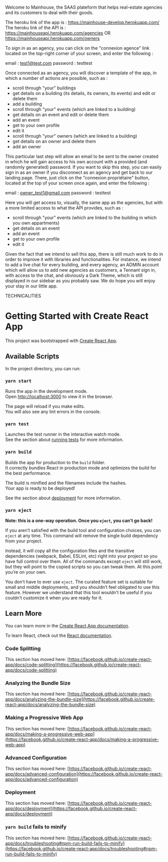 Welcome to Mainhouse, the SAAS plateform that helps real-estate agencies and its customers to deal with their goods. 

The heroku link of the app is : https://mainhouse-develop.herokuapp.com/
The heroku link of the API is : https://mainhouseapi.herokuapp.com/agencies  OR  https://mainhouseapi.herokuapp.com/owners

To sign in as an agency, you can click on the "connexion agence" link located on the top-right corner of your screen, and enter the following : 

email : test1@test.com
password : testtest

Once connected as an agency, you will discover a template of the app, in which a number of actions are possible, such as : 
- scroll through "your" buildings
- get details on a building (its details, its owners, its events) and edit or delete them
- add a building
- scroll through "your" events (which are linked to a building)
- get details on an event and edit or delete them
- add an event
- get to your own profile
- edit it
- scroll through "your" owners (which are linked to a building)
- get details on an owner and delete them
- add an owner

This particular last step will allow an email to be sent to the owner created in which he will gain access to his own account with a provided (and randomly generated) password.
If you want to skip this step, you can easily sign in as an owner if you disconnect as an agency and get back to our landing page. There, just click on the "connexion propriétaire" button, located at the top of your screen once again, and enter the following : 

email : owner_test1@gmail.com
password : testtest

Here you will get access to, visually, the same app as the agencies, but with a more limited access to what the API provides, such as : 
- scroll through "your" events (which are linked to the building in which you own appartments)
- get details on an event 
- add an event
- get to your own profile
- edit it

Given the fact that we intend to sell this app, there is still much work to do in order to improve it with libraries and functionalities.
For instance, we intend to add a live chat for every building, and every agency, an ADMIN account which will allow us to add new agencies as customers, a Tennant sign in, with access to the chat, and obviously a Dark Theme, which is still displayed in our sidebar as you probably saw.
We do hope you will enjoy your stay in our little app. 


TECHNICALITIES

# Getting Started with Create React App

This project was bootstrapped with [Create React App](https://github.com/facebook/create-react-app).

## Available Scripts

In the project directory, you can run:

### `yarn start`

Runs the app in the development mode.\
Open [http://localhost:3000](http://localhost:3000) to view it in the browser.

The page will reload if you make edits.\
You will also see any lint errors in the console.

### `yarn test`

Launches the test runner in the interactive watch mode.\
See the section about [running tests](https://facebook.github.io/create-react-app/docs/running-tests) for more information.

### `yarn build`

Builds the app for production to the `build` folder.\
It correctly bundles React in production mode and optimizes the build for the best performance.

The build is minified and the filenames include the hashes.\
Your app is ready to be deployed!

See the section about [deployment](https://facebook.github.io/create-react-app/docs/deployment) for more information.

### `yarn eject`

**Note: this is a one-way operation. Once you `eject`, you can’t go back!**

If you aren’t satisfied with the build tool and configuration choices, you can `eject` at any time. This command will remove the single build dependency from your project.

Instead, it will copy all the configuration files and the transitive dependencies (webpack, Babel, ESLint, etc) right into your project so you have full control over them. All of the commands except `eject` will still work, but they will point to the copied scripts so you can tweak them. At this point you’re on your own.

You don’t have to ever use `eject`. The curated feature set is suitable for small and middle deployments, and you shouldn’t feel obligated to use this feature. However we understand that this tool wouldn’t be useful if you couldn’t customize it when you are ready for it.

## Learn More

You can learn more in the [Create React App documentation](https://facebook.github.io/create-react-app/docs/getting-started).

To learn React, check out the [React documentation](https://reactjs.org/).

### Code Splitting

This section has moved here: [https://facebook.github.io/create-react-app/docs/code-splitting](https://facebook.github.io/create-react-app/docs/code-splitting)

### Analyzing the Bundle Size

This section has moved here: [https://facebook.github.io/create-react-app/docs/analyzing-the-bundle-size](https://facebook.github.io/create-react-app/docs/analyzing-the-bundle-size)

### Making a Progressive Web App

This section has moved here: [https://facebook.github.io/create-react-app/docs/making-a-progressive-web-app](https://facebook.github.io/create-react-app/docs/making-a-progressive-web-app)

### Advanced Configuration

This section has moved here: [https://facebook.github.io/create-react-app/docs/advanced-configuration](https://facebook.github.io/create-react-app/docs/advanced-configuration)

### Deployment

This section has moved here: [https://facebook.github.io/create-react-app/docs/deployment](https://facebook.github.io/create-react-app/docs/deployment)

### `yarn build` fails to minify

This section has moved here: [https://facebook.github.io/create-react-app/docs/troubleshooting#npm-run-build-fails-to-minify](https://facebook.github.io/create-react-app/docs/troubleshooting#npm-run-build-fails-to-minify)
